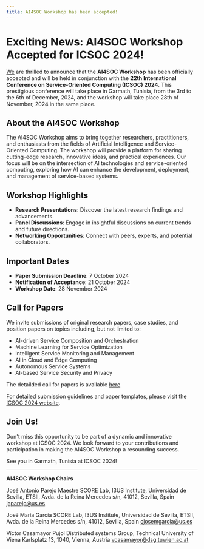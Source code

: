 ```yaml
---
title: AI4SOC Workshop has been accepted!
---
```


# Exciting News: AI4SOC Workshop Accepted for ICSOC 2024!

[We](/Workshop-Chairs) are thrilled to announce that the **AI4SOC Workshop** has been officially accepted and will be held in conjunction with the **22th International Conference on Service-Oriented Computing (ICSOC) 2024**. This prestigious conference will take place in Garmath, Tunisia, from the 3rd to the 6th of December, 2024, and the workshop will take place 28th of November, 2024 in the same place.

## About the AI4SOC Workshop

The AI4SOC Workshop aims to bring together researchers, practitioners, and enthusiasts from the fields of Artificial Intelligence and Service-Oriented Computing. The workshop will provide a platform for sharing cutting-edge research, innovative ideas, and practical experiences. Our focus will be on the intersection of AI technologies and service-oriented computing, exploring how AI can enhance the development, deployment, and management of service-based systems.

## Workshop Highlights

- **Research Presentations**: Discover the latest research findings and advancements.
- **Panel Discussions**: Engage in insightful discussions on current trends and future directions.
- **Networking Opportunities**: Connect with peers, experts, and potential collaborators.

## Important Dates

- **Paper Submission Deadline**: 7 October 2024
- **Notification of Acceptance**: 21 October 2024
- **Workshop Date**: 28 November 2024

## Call for Papers

We invite submissions of original research papers, case studies, and position papers on topics including, but not limited to:

- AI-driven Service Composition and Orchestration
- Machine Learning for Service Optimization
- Intelligent Service Monitoring and Management
- AI in Cloud and Edge Computing
- Autonomous Service Systems
- AI-based Service Security and Privacy

The detailded call for papers is available [here](/Call-for-Papers)

For detailed submission guidelines and paper templates, please visit the [ICSOC 2024 website](https://icsoc2024.redcad.tn).

## Join Us!

Don't miss this opportunity to be part of a dynamic and innovative workshop at ICSOC 2024. We look forward to your contributions and participation in making the AI4SOC Workshop a resounding success.

See you in Garmath, Tunisia at ICSOC 2024!

---

**AI4SOC Workshop Chairs**

José Antonio Parejo Maestre
SCORE Lab, I3US Institute, Universidad de Sevilla, 
ETSII, Avda. de la Reina Mercedes s/n, 41012, Sevilla, Spain
japarejo@us.es

José María García
SCORE Lab, I3US Institute, Universidad de Sevilla, 
ETSII, Avda. de la Reina Mercedes s/n, 41012, Sevilla, Spain
çjosemgarcia@us.es

Víctor Casamayor Pujol
Distributed systems Group, Technical University of Viena 
Karlsplatz 13, 1040, Vienna, Austria
vcasamayor@dsg.tuwien.ac.at
